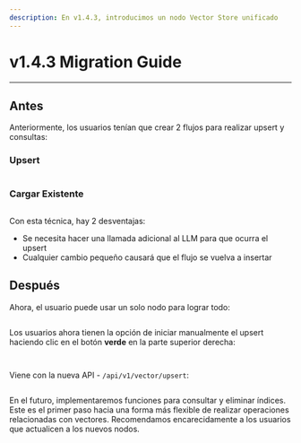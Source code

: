 ```yaml
---
description: En v1.4.3, introducimos un nodo Vector Store unificado
---
```


# v1.4.3 Migration Guide

***

## Antes

Anteriormente, los usuarios tenían que crear 2 flujos para realizar upsert y consultas:

### Upsert

<figure><img src="../.gitbook/assets/image (1) (1) (1) (1) (1) (1) (1) (1) (1) (1) (1) (1) (1) (1) (1) (1) (1) (1) (1) (1) (1) (1).png" alt=""><figcaption></figcaption></figure>

### Cargar Existente

<figure><img src="../.gitbook/assets/image (1) (1) (1) (1) (1) (1) (1) (1) (1) (1) (1) (1) (1) (1) (1) (1) (1) (1) (1) (1) (1) (1) (1).png" alt=""><figcaption></figcaption></figure>

Con esta técnica, hay 2 desventajas:

* Se necesita hacer una llamada adicional al LLM para que ocurra el upsert
* Cualquier cambio pequeño causará que el flujo se vuelva a insertar

## Después

Ahora, el usuario puede usar un solo nodo para lograr todo:

<figure><img src="../.gitbook/assets/image (2) (1) (1) (1) (1) (1) (1) (1) (1) (1) (1) (1) (1) (1) (1) (1) (1) (1) (1) (1).png" alt=""><figcaption></figcaption></figure>

Los usuarios ahora tienen la opción de iniciar manualmente el upsert haciendo clic en el botón **verde** en la parte superior derecha:

<figure><img src="../.gitbook/assets/image (5) (1) (1) (1) (1) (1) (1) (1) (1) (1) (1) (2) (1) (1).png" alt=""><figcaption></figcaption></figure>

<figure><img src="../.gitbook/assets/image (3) (1) (1) (1) (1) (1) (1) (1) (1) (1) (1) (1) (1) (1) (1) (1) (1).png" alt=""><figcaption></figcaption></figure>

Viene con la nueva API - `/api/v1/vector/upsert`:

<figure><img src="../.gitbook/assets/image (4) (1) (1) (1) (1) (1) (1) (1) (1) (1) (1) (2).png" alt=""><figcaption></figcaption></figure>

En el futuro, implementaremos funciones para consultar y eliminar índices. Este es el primer paso hacia una forma más flexible de realizar operaciones relacionadas con vectores. Recomendamos encarecidamente a los usuarios que actualicen a los nuevos nodos.
